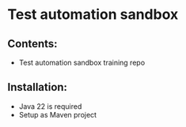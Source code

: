 # Test automation sandbox

## Contents:
- Test automation sandbox training repo

## Installation:
- Java 22 is required
- Setup as Maven project